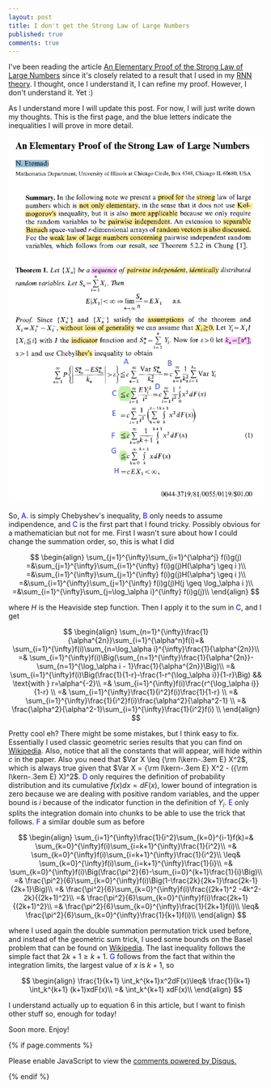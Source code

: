 ```yaml
---
layout: post
title: I don't get the Strong Law of Large Numbers
published: true
comments: true
---
```


I've been reading the article [An Elementary Proof of the Strong Law of Large Numbers](https://link.springer.com/article/10.1007/BF01013465)
since it's closely related to a result that I used in my [RNN theory](https://arxiv.org/abs/2308.12075).
I thought, once I understand it, I can refine my proof. However, I don't understand it. Yet :)

As I understand more I will update this post. For now, I will just write down my thoughts. This is the first page, and
the blue letters indicate the inequalities I will prove in more detail.

![slln1](/images/EPSLLN.png)

So, <span style="color:blue">A</span>. is simply Chebyshev's inequality, <span style="color:blue">B</span> only needs to assume indipendence, and <span style="color:blue">C</span> is the first part that I found
tricky. Possibly obvious for a mathematician but not for me. First I wasn't sure about how I could change the summation
order, so, this is what I did

$$
\begin{align}
    \sum_{j=1}^{\infty}\sum_{i=1}^{\alpha^j} f(i)g(j)
    =&\sum_{j=1}^{\infty}\sum_{i=1}^{\infty} f(i)g(j)H(\alpha^j \geq i )\\
    =&\sum_{i=1}^{\infty}\sum_{j=1}^{\infty} f(i)g(j)H(\alpha^j \geq i )\\
    =&\sum_{i=1}^{\infty}\sum_{j=1}^{\infty} f(i)g(j)H(j \geq \log_\alpha i )\\
    =&\sum_{i=1}^{\infty}\sum_{j=\log_\alpha i}^{\infty} f(i)g(j)\\
\end{align}
$$

where $H$ is the Heaviside step function. Then I apply it to the sum in <span style="color:blue">C</span>, and I get

$$
\begin{align}
    \sum_{n=1}^{\infty}\frac{1}{\alpha^{2n}}\sum_{i=1}^{\alpha^n}f(i)=& \sum_{i=1}^{\infty}f(i)\sum_{n=\log_\alpha i}^{\infty}\frac{1}{\alpha^{2n}}\\
    =& \sum_{i=1}^{\infty}f(i)\Big(\sum_{n=1}^{\infty}\frac{1}{\alpha^{2n}}-\sum_{n=1}^{\log_\alpha i - 1}\frac{1}{\alpha^{2n}}\Big)\\
    =& \sum_{i=1}^{\infty}f(i)\Big(\frac{1}{1-r}-\frac{1-r^{\log_\alpha i}}{1-r}\Big) && \text{with } r=\alpha^{-2}\\
    =& \sum_{i=1}^{\infty}f(i)\frac{r^{\log_\alpha i}}{1-r} \\
    =& \sum_{i=1}^{\infty}\frac{1}{i^2}f(i)\frac{1}{1-r} \\
    =& \sum_{i=1}^{\infty}\frac{1}{i^2}f(i)\frac{\alpha^2}{\alpha^2-1} \\
    =& \frac{\alpha^2}{\alpha^2-1}\sum_{i=1}^{\infty}\frac{1}{i^2}f(i) \\
\end{align}
$$

Pretty cool eh? There might be some mistakes, but I think easy to fix. Essentially I used classic geometric series results that you can find on
[Wikipedia](https://en.wikipedia.org/wiki/Geometric_series). Also, notice that all the constants
that will appear, will hide within $c$ in the paper.
Also you need that $Var X \leq  {\rm I\kern-.3em E} X^2$, which is
always true given that $Var X = {\rm I\kern-.3em E} X^2 - ({\rm I\kern-.3em E} X)^2$. <span style="color:blue">D</span> only
requires the definition of probability distribution and its cumulative $f(x)dx = dF(x)$, lower bound of integration is zero
because we are dealing with positive random variables, and the upper bound is $i$ because of the 
indicator function in the definition of $Y_i$. <span style="color:blue">E</span> only splits
the integration domain into chunks to be able to use the trick that follows. 
<span style="color:blue">F</span> a similar double sum as before

$$
\begin{align}
    \sum_{i=1}^{\infty}\frac{1}{i^2}\sum_{k=0}^{i-1}f(k)=& \sum_{k=0}^{\infty}f(i)\sum_{i=k+1}^{\infty}\frac{1}{i^2}\\
    =& \sum_{k=0}^{\infty}f(i)\sum_{i=k+1}^{\infty}\frac{1}{i^2}\\
    \leq& \sum_{k=0}^{\infty}f(i)\sum_{i=k+1}^{\infty}\frac{1}{i}\\
    =& \sum_{k=0}^{\infty}f(i)\Big(\frac{\pi^2}{6}-\sum_{i=0}^{k+1}\frac{1}{i}\Big)\\
    =& \frac{\pi^2}{6}\sum_{k=0}^{\infty}f(i)\Big(1-\frac{2k}{2k+1}\frac{2k-1}{2k+1}\Big)\\
    =& \frac{\pi^2}{6}\sum_{k=0}^{\infty}f(i)\frac{(2k+1)^2 -4k^2-2k}{(2k+1)^2}\\
    =& \frac{\pi^2}{6}\sum_{k=0}^{\infty}f(i)\frac{2k+1}{(2k+1)^2}\\
    =& \frac{\pi^2}{6}\sum_{k=0}^{\infty}\frac{1}{2k+1}f(i)\\
    \leq& \frac{\pi^2}{6}\sum_{k=0}^{\infty}\frac{1}{k+1}f(i)\\
\end{align}
$$

where I used again the double summation permutation trick used before, and instead of the 
geometric sum trick, I used some bounds on the Basel problem that can be found on [Wikipedia](https://en.wikipedia.org/wiki/Basel_problem).
The last inequality follows the simple fact that $2k+1 \geq k+1$. <span style="color:blue">G</span>
follows from the fact that within the integration limits, the largest value of $x$ is $k+1$, so

$$
\begin{align}
    \frac{1}{k+1} \int_k^{k+1}x^2dF(x)\leq&  \frac{1}{k+1} \int_k^{k+1} (k+1)xdF(x)\\
    =&  \int_k^{k+1} xdF(x)\\
\end{align}
$$

I understand actually up to equation 6 in this article, but
I want to finish other stuff so, enough for today!

Soon more. Enjoy!

{% if page.comments %} 



<div id="disqus_thread"></div>
<script>

/**
*  RECOMMENDED CONFIGURATION VARIABLES: EDIT AND UNCOMMENT THE SECTION BELOW TO INSERT DYNAMIC VALUES FROM YOUR PLATFORM OR CMS.
*  LEARN WHY DEFINING THESE VARIABLES IS IMPORTANT: https://disqus.com/admin/universalcode/#configuration-variables*/
/*
var disqus_config = function () {
this.page.url = PAGE_URL;  // Replace PAGE_URL with your page's canonical URL variable
this.page.identifier = PAGE_IDENTIFIER; // Replace PAGE_IDENTIFIER with your page's unique identifier variable
};
*/
(function() { // DON'T EDIT BELOW THIS LINE
var d = document, s = d.createElement('script');
s.src = 'https://https-lucehe-github-io.disqus.com/embed.js';
s.setAttribute('data-timestamp', +new Date());
(d.head || d.body).appendChild(s);
})();
</script>
<noscript>Please enable JavaScript to view the <a href="https://disqus.com/?ref_noscript">comments powered by Disqus.</a></noscript>



{% endif %}
